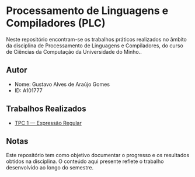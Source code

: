 # Processamento de Linguagens e Compiladores (PLC)

Neste repositório encontram-se os trabalhos práticos realizados no âmbito da disciplina de Processamento de Linguagens e Compiladores, do curso de Ciências da Computação da Universidade do Minho..

## Autor

* Nome: Gustavo Alves de Araújo Gomes
* ID: A101777

## Trabalhos Realizados

* [TPC 1 — Expressão Regular](./TPC1)

## Notas

Este repositório tem como objetivo documentar o progresso e os resultados obtidos na disciplina.
O conteúdo aqui presente reflete o trabalho desenvolvido ao longo do semestre.